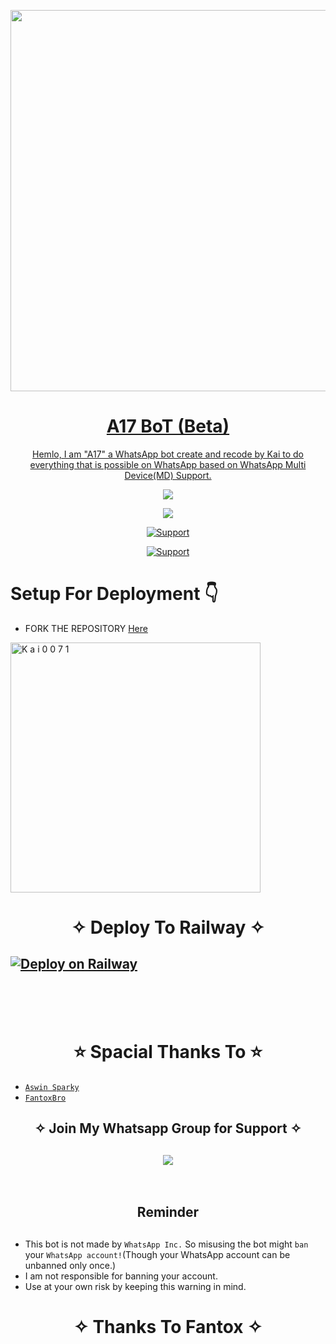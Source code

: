 <p align="center">
   <a href="https://github.com/Kai0071">
    <img src="https://media1.giphy.com/media/XqVUeEK5Lt3VOGEzJj/giphy.gif" width="610">
     
</p>
<h1 align="center"> A17 BoT (Beta)
</h1>
<p align="center"> 
  Hemlo, I am "A17" a WhatsApp bot create and recode by Kai to do everything that is possible on WhatsApp based on WhatsApp Multi Device(MD) Support.

<p align="center">
  <a href="https://github.com/Kai0071/A17/fork">
    <img src="https://img.shields.io/github/forks/Kai0071/A17?label=Fork&style=social">
    
   <p align="center"> 
  <a href="https://github.com/Kai0071/A17/stargazers">
    <img src="https://img.shields.io/github/stars/Kai0071/A17?style=social">

 
  <p align="CENTER">
  <a href="https://github.com/Kai0071"><img title="Support" src="https://img.shields.io/badge/Maintain-Yes-cyan.svg?style=for-the-badge&logo=xcode" /></a>
</p>
    

     
  
<p align="CENTER">
  <a href="https://github.com/Kai0071"><img title="Support" src="https://img.shields.io/badge/next%20Update-Undefined!-green.svg?style=for-the-badge&logo=xcode" /></a>
</p>
      
# Setup For Deployment 👇

- FORK THE REPOSITORY [Here](https://github.com/Sparkymon777/SPARKY-BOT-MD/fork)


 
  <p align="center">
<a href="https://replit.com/@Broken0007/A17-QR-Scanner?v=1"><img title="K a i 0 0 7 1" src="https://repl.it/badge/github/quiec/whatsasena" width="400"></a>
</p>



  <h1 align="center">  ✧ Deploy To Railway ✧
</h1>

<p align="center">



</p>

[![Deploy on Railway](https://railway.app/button.svg)](https://railway.app/new)
---------------------        
</br>  
</br></br>
<h1 align="center">  ⭐ Spacial Thanks To ⭐
</h1>

* [`Aswin Sparky`](https://github.com/Sparkymon777)
* [`FantoxBro`](https://github.com/FantoX001)


<h2 align="center"> ✧ Join My Whatsapp Group for Support ✧
</h2>

<h2 align="center">  <a href="https://chat.whatsapp.com/EsNqFrGKxGXFrdwgRaQl9q"><img src="https://img.shields.io/badge/Join Group-25D366?style=for-the-badge&logo=whatsapp&logoColor=white" />
</a>

</h2>





</br> 

<h2 align="center">  Reminder
</h2>
   
## 
- This bot is not made by `WhatsApp Inc.` So misusing the bot might `ban` your `WhatsApp account!`(Though your WhatsApp account can be unbanned only once.)
- I am not responsible for banning your account.
- Use at your own risk by keeping this warning in mind.
 


<h1 align="center">
</h1>


</p>
<h1 align="center"> ✧ Thanks To Fantox ✧
</h1>
